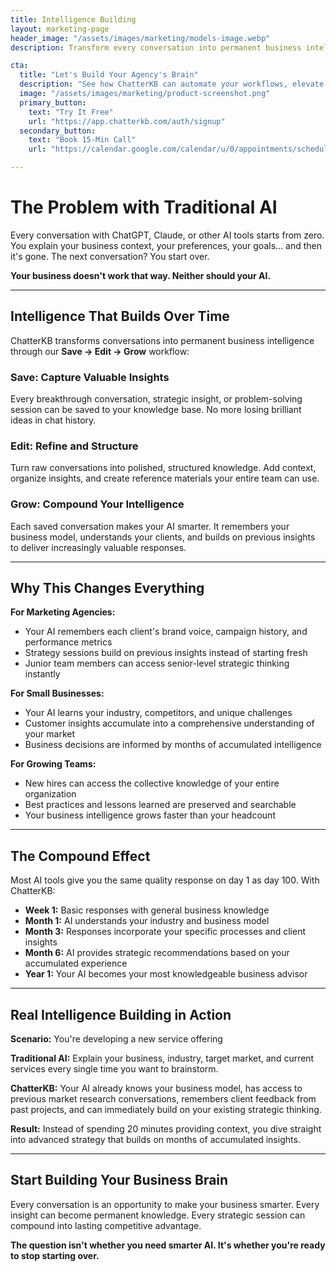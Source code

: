 ```yaml
---
title: Intelligence Building
layout: marketing-page
header_image: "/assets/images/marketing/models-image.webp"
description: Transform every conversation into permanent business intelligence that grows smarter over time

cta:
  title: "Let's Build Your Agency's Brain"
  description: "See how ChatterKB can automate your workflows, elevate your team, and impress your clients."
  image: "/assets/images/marketing/product-screenshot.png"
  primary_button:
    text: "Try It Free"
    url: "https://app.chatterkb.com/auth/signup"
  secondary_button:
    text: "Book 15-Min Call"
    url: "https://calendar.google.com/calendar/u/0/appointments/schedules/AcZssZ0oYQ10osj27ugUfwOrSoV893uJ-kWPhIKNBhII5bTlwc3j6HdkEunH29TciGeOttFjfxqEn92O"

---
```


# The Problem with Traditional AI

Every conversation with ChatGPT, Claude, or other AI tools starts from zero. You explain your business context, your preferences, your goals... and then it's gone. The next conversation? You start over.

**Your business doesn't work that way. Neither should your AI.**

---

## Intelligence That Builds Over Time

ChatterKB transforms conversations into permanent business intelligence through our **Save → Edit → Grow** workflow:

### Save: Capture Valuable Insights
Every breakthrough conversation, strategic insight, or problem-solving session can be saved to your knowledge base. No more losing brilliant ideas in chat history.

### Edit: Refine and Structure
Turn raw conversations into polished, structured knowledge. Add context, organize insights, and create reference materials your entire team can use.

### Grow: Compound Your Intelligence
Each saved conversation makes your AI smarter. It remembers your business model, understands your clients, and builds on previous insights to deliver increasingly valuable responses.

---

## Why This Changes Everything

**For Marketing Agencies:**
- Your AI remembers each client's brand voice, campaign history, and performance metrics
- Strategy sessions build on previous insights instead of starting fresh
- Junior team members can access senior-level strategic thinking instantly

**For Small Businesses:**
- Your AI learns your industry, competitors, and unique challenges
- Customer insights accumulate into a comprehensive understanding of your market
- Business decisions are informed by months of accumulated intelligence

**For Growing Teams:**
- New hires can access the collective knowledge of your entire organization
- Best practices and lessons learned are preserved and searchable
- Your business intelligence grows faster than your headcount

---

## The Compound Effect

Most AI tools give you the same quality response on day 1 as day 100. With ChatterKB:

- **Week 1:** Basic responses with general business knowledge
- **Month 1:** AI understands your industry and business model
- **Month 3:** Responses incorporate your specific processes and client insights
- **Month 6:** AI provides strategic recommendations based on your accumulated experience
- **Year 1:** Your AI becomes your most knowledgeable business advisor

---

## Real Intelligence Building in Action

**Scenario:** You're developing a new service offering

**Traditional AI:** Explain your business, industry, target market, and current services every single time you want to brainstorm.

**ChatterKB:** Your AI already knows your business model, has access to previous market research conversations, remembers client feedback from past projects, and can immediately build on your existing strategic thinking.

**Result:** Instead of spending 20 minutes providing context, you dive straight into advanced strategy that builds on months of accumulated insights.

---

## Start Building Your Business Brain

Every conversation is an opportunity to make your business smarter. Every insight can become permanent knowledge. Every strategic session can compound into lasting competitive advantage.

**The question isn't whether you need smarter AI. It's whether you're ready to stop starting over.**